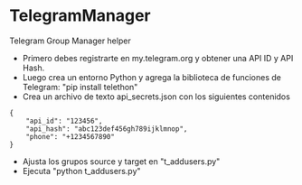 # TelegramManager
Telegram Group Manager helper

- Primero debes registrarte en my.telegram.org y obtener una API ID y API Hash. 
- Luego crea un entorno Python y agrega la biblioteca de funciones de Telegram: "pip install telethon"
- Crea un archivo de texto api_secrets.json con los siguientes contenidos

```
{
    "api_id": "123456",
    "api_hash": "abc123def456gh789ijklmnop",
    "phone": "+1234567890"
}
```

- Ajusta los grupos source y target en "t_addusers.py"
- Ejecuta "python t_addusers.py"
